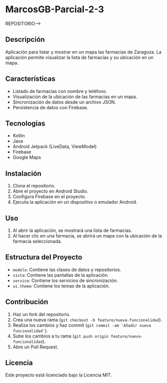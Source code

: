 # MarcosGB-Parcial-2-3

REPOSITORIO-->

## Descripción
Aplicación para listar y mostrar en un mapa las farmacias de Zaragoza. La aplicación permite visualizar la lista de farmacias y su ubicación en un mapa.

## Características
- Listado de farmacias con nombre y teléfono.
- Visualización de la ubicación de las farmacias en un mapa.
- Sincronización de datos desde un archivo JSON.
- Persistencia de datos con Firebase.

## Tecnologías
- Kotlin
- Java
- Android Jetpack (LiveData, ViewModel)
- Firebase
- Google Maps

## Instalación
1. Clona el repositorio.
2. Abre el proyecto en Android Studio.
3. Configura Firebase en el proyecto.
4. Ejecuta la aplicación en un dispositivo o emulador Android.

## Uso
1. Al abrir la aplicación, se mostrará una lista de farmacias.
2. Al hacer clic en una farmacia, se abrirá un mapa con la ubicación de la farmacia seleccionada.

## Estructura del Proyecto
- `modelo`: Contiene las clases de datos y repositorios.
- `vista`: Contiene las pantallas de la aplicación.
- `service`: Contiene los servicios de sincronización.
- `ui.theme`: Contiene los temas de la aplicación.

## Contribución
1. Haz un fork del repositorio.
2. Crea una nueva rama (`git checkout -b feature/nueva-funcionalidad`).
3. Realiza los cambios y haz commit (`git commit -am 'Añadir nueva funcionalidad'`).
4. Sube los cambios a tu rama (`git push origin feature/nueva-funcionalidad`).
5. Abre un Pull Request.

## Licencia
Este proyecto está licenciado bajo la Licencia MIT.
